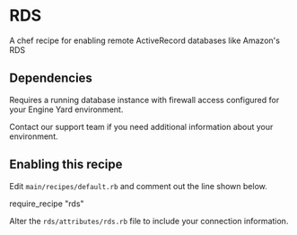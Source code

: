 # RDS

A chef recipe for enabling remote ActiveRecord databases like Amazon's RDS

## Dependencies

Requires a running database instance with firewall access configured for your Engine Yard environment.

Contact our support team if you need additional information about your environment.

## Enabling this recipe

Edit `main/recipes/default.rb` and comment out the line shown below.

  require_recipe "rds"

Alter the `rds/attributes/rds.rb` file to include your connection information.